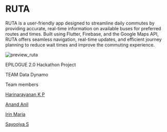 # RUTA
RUTA is a user-friendly app designed to streamline daily commutes by providing accurate, real-time information on available buses for preferred routes and times. Built using Flutter, Firebase, and the Google Maps API, RUTA offers seamless navigation, real-time updates, and efficient journey planning to reduce wait times and improve the commuting experience.


![preview_ruta](https://github.com/user-attachments/assets/f9ae35c6-1b4e-46eb-a76e-eaf55a35ce97)

EPILOGUE 2.0 Hackathon Project

TEAM Data Dynamo

Team members

[Harinarayanan K P](https://github.com/harinarayanan-kp/)

[Anand Anil](https://github.com/AnandAnil)

[Irin Maria](https://github.com/MianaPrinson)

[Sayoojya S](https://github.com/SAYOOJYAS)
